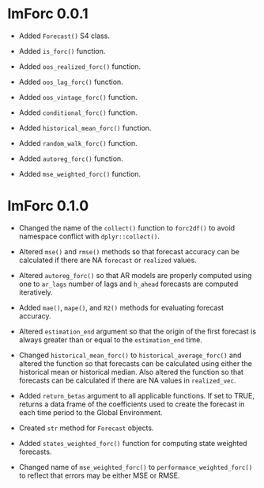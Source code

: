 # lmForc 0.0.1

* Added `Forecast()` S4 class.

* Added `is_forc()` function.

* Added `oos_realized_forc()` function.

* Added `oos_lag_forc()` function.

* Added `oos_vintage_forc()` function.

* Added `conditional_forc()` function.

* Added `historical_mean_forc()` function.

* Added `random_walk_forc()` function.

* Added `autoreg_forc()` function.

* Added `mse_weighted_forc()` function.

# lmForc 0.1.0

* Changed the name of the `collect()` function to `forc2df()` to avoid namespace conflict with `dplyr::collect()`.

* Altered `mse()` and `rmse()` methods so that forecast accuracy can be calculated if there are NA `forecast` or `realized` values.

* Altered `autoreg_forc()` so that AR models are properly computed using one to `ar_lags` number of lags and `h_ahead` forecasts are computed iteratively.

* Added `mae()`, `mape()`, and `R2()` methods for evaluating forecast accuracy.

* Altered `estimation_end` argument so that the origin of the first forecast is always greater than or equal to the `estimation_end` time.

* Changed `historical_mean_forc()` to `historical_average_forc()` and altered the function so that forecasts can be calculated using either the historical mean or historical median. Also altered the function so that forecasts can be calculated if there are NA values in `realized_vec`.

* Added `return_betas` argument to all applicable functions. If set to TRUE, returns a data frame of the coefficients used to create the forecast in each time period to the Global Environment.

* Created `str` method for `Forecast` objects.

* Added `states_weighted_forc()` function for computing state weighted forecasts.

* Changed name of `mse_weighted_forc()` to `performance_weighted_forc()` to reflect that errors may be either MSE or RMSE.
